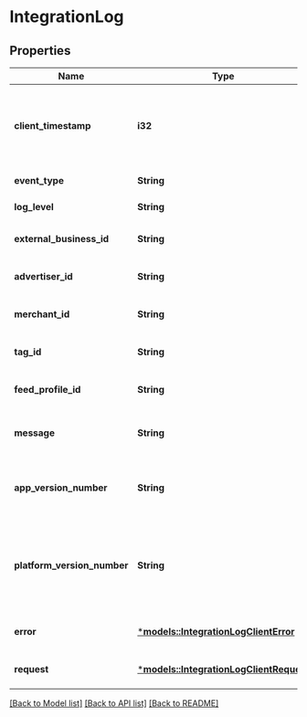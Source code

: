 # IntegrationLog

## Properties
Name | Type | Description | Notes
------------ | ------------- | ------------- | -------------
**client_timestamp** | **i32** | Timestamp in milliseconds of when the log was executed at the client. | 
**event_type** | **String** | Log event type | 
**log_level** | **String** | Log level type | 
**external_business_id** | **String** |  | [optional] [default to None]
**advertiser_id** | **String** |  | [optional] [default to None]
**merchant_id** | **String** |  | [optional] [default to None]
**tag_id** | **String** |  | [optional] [default to None]
**feed_profile_id** | **String** |  | [optional] [default to None]
**message** | **String** | Explanation of the event that occured. | [optional] [default to None]
**app_version_number** | **String** | Version number of the integration application. | [optional] [default to None]
**platform_version_number** | **String** | Version number of the platform the integration application is running on. | [optional] [default to None]
**error** | [***models::IntegrationLogClientError**](IntegrationLogClientError.md) |  | [optional] [default to None]
**request** | [***models::IntegrationLogClientRequest**](IntegrationLogClientRequest.md) |  | [optional] [default to None]

[[Back to Model list]](../README.md#documentation-for-models) [[Back to API list]](../README.md#documentation-for-api-endpoints) [[Back to README]](../README.md)


